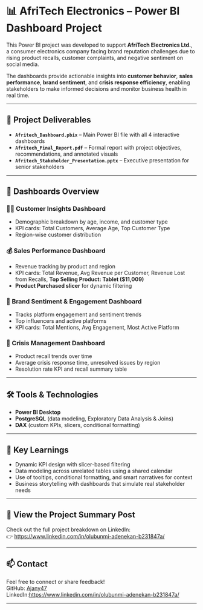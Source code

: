 
# 📊 AfriTech Electronics – Power BI Dashboard Project

This Power BI project was developed to support **AfriTech Electronics Ltd.**, a consumer electronics company facing brand reputation challenges due to rising product recalls, customer complaints, and negative sentiment on social media.

The dashboards provide actionable insights into **customer behavior**, **sales performance**, **brand sentiment**, and **crisis response efficiency**, enabling stakeholders to make informed decisions and monitor business health in real time.

---

## 📁 Project Deliverables

- **`Afritech_Dashboard.pbix`** – Main Power BI file with all 4 interactive dashboards
- **`Afritech_Final_Report.pdf`** – Formal report with project objectives, recommendations, and annotated visuals
- **`Afritech_Stakeholder_Presentation.pptx`** – Executive presentation for senior stakeholders

---

## 🎯 Dashboards Overview

### 🧑‍💼 Customer Insights Dashboard
- Demographic breakdown by age, income, and customer type
- KPI cards: Total Customers, Average Age, Top Customer Type
- Region-wise customer distribution

### 💰 Sales Performance Dashboard
- Revenue tracking by product and region
- KPI cards: Total Revenue, Avg Revenue per Customer, Revenue Lost from Recalls, **Top Selling Product: Tablet ($11,009)**
- **Product Purchased slicer** for dynamic filtering

### 📢 Brand Sentiment & Engagement Dashboard
- Tracks platform engagement and sentiment trends
- Top influencers and active platforms
- KPI cards: Total Mentions, Avg Engagement, Most Active Platform

### 🚨 Crisis Management Dashboard
- Product recall trends over time
- Average crisis response time, unresolved issues by region
- Resolution rate KPI and recall summary table

---

## 🛠 Tools & Technologies

- **Power BI Desktop**
- **PostgreSQL** (data modeling, Exploratory Data Analysis & Joins)
- **DAX** (custom KPIs, slicers, conditional formatting)
  

---

## 🧠 Key Learnings

- Dynamic KPI design with slicer-based filtering
- Data modeling across unrelated tables using a shared calendar
- Use of tooltips, conditional formatting, and smart narratives for context
- Business storytelling with dashboards that simulate real stakeholder needs

---

## 🔗 View the Project Summary Post

Check out the full project breakdown on LinkedIn:  
👉 https://www.linkedin.com/in/olubunmi-adenekan-b231847a/

---

## 📫 Contact

Feel free to connect or share feedback!  
GitHub: [Ajany47](https://github.com/Ajany47)  
LinkedIn:https://www.linkedin.com/in/olubunmi-adenekan-b231847a/

---

